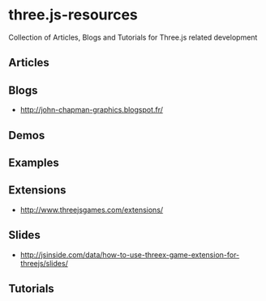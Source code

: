 # three.js-resources
Collection of Articles, Blogs and Tutorials for Three.js related development

## Articles

## Blogs
* http://john-chapman-graphics.blogspot.fr/

## Demos

## Examples

## Extensions
* http://www.threejsgames.com/extensions/

## Slides
* http://jsinside.com/data/how-to-use-threex-game-extension-for-threejs/slides/

## Tutorials
